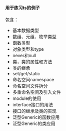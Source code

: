 #### 用于练习ts的例子
包含：
* 基本数据类型
* 数组、元组、枚举类型
* 函数类型
* 对象类型和type
* never和null
* 类，类的属性和方法
* 类的继承
* set/get/static
* 命名空间namespace
* 命名空间文件拆分
* 多重命名空间及引入文件
* module的使用
* interface接口的用法
* 接口的继承及类的实现
* 泛型Generic的函数应用
* 泛型Generic的类应用
